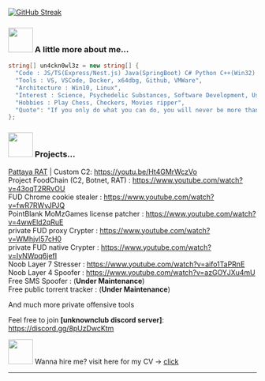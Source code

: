[![GitHub Streak](https://streak-stats.demolab.com/?user=un4ckn0wl3z)](https://git.io/streak-stats)


### <img src="https://media3.giphy.com/media/1NYkJ0wTvncdXV5dN5/source.gif" width="50"> A little more about me...  

```csharp
string[] un4ckn0wl3z = new string[] { 
  "Code : JS/TS(Express/Nest.js) Java(SpringBoot) C# Python C++(Win32) Go Dart(Flutter) Rust(still learning), Qt(Pyside6), Next.js ,Vue, TailwindCSS", 
  "Tools : VS, VSCode, Docker, x64dbg, Github, VMWare", 
  "Architecture : Win10, Linux", 
  "Interest : Science, Psychedelic Substances, Software Development, User/Kernel Mode cheat development, IT Security, DevOps, Reverse Engineer, Offensive tools development",
  "Hobbies : Play Chess, Checkers, Movies ripper",
  "Quote": "If you only do what you can do, you will never be more than you are now! - Kung Fu Panda | If at first you do succeed, try something harder. | Gather ye rosebuds while ye may. Tempus fugit" 
};
```

### <img src="https://media2.giphy.com/media/3oKIPnAiaMCws8nOsE/200.gif" width="50"> Projects...
<a href="https://github.com/Pattaya-Project" target="_blank">Pattaya RAT</a> | Custom C2: https://youtu.be/Ht4GMrWczVo <br>
Project FoodChain (C2, Botnet, RAT) : https://www.youtube.com/watch?v=43oqT2RRvOU <br>
FUD Chrome cookie stealer : https://www.youtube.com/watch?v=fwR7RWyJPJQ <br>
PointBlank MoMzGames license patcher : https://www.youtube.com/watch?v=4wwEld2qRuE <br>
private FUD proxy Crypter : https://www.youtube.com/watch?v=WMhjvl57cH0 <br>
private FUD native Crypter : https://www.youtube.com/watch?v=IyNWpq6jefI <br>
Noob Layer 7 Stresser : https://www.youtube.com/watch?v=aifo1TaPRnE <br>
Noob Layer 4 Spoofer : https://www.youtube.com/watch?v=azGOYJXu4mU <br>
Free SMS Spoofer : (<b>Under Maintenance</b>) <br>
Free public torrent tracker : (<b>Under Maintenance</b>) <br>

And much more private offensive tools<br>

Feel free to join <b>[unknownclub discord server]</b>: https://discord.gg/8pUzDwcKtm


<p> <img src="https://c.tenor.com/9Hiuq_uczMcAAAAi/counting-money-trouble.gif" width="50"> Wanna hire me? visit here for my CV -> <a href="https://un4ckn0wl3z.github.io/devportfolio/" target="_blank">click</a> </p> <hr/>
